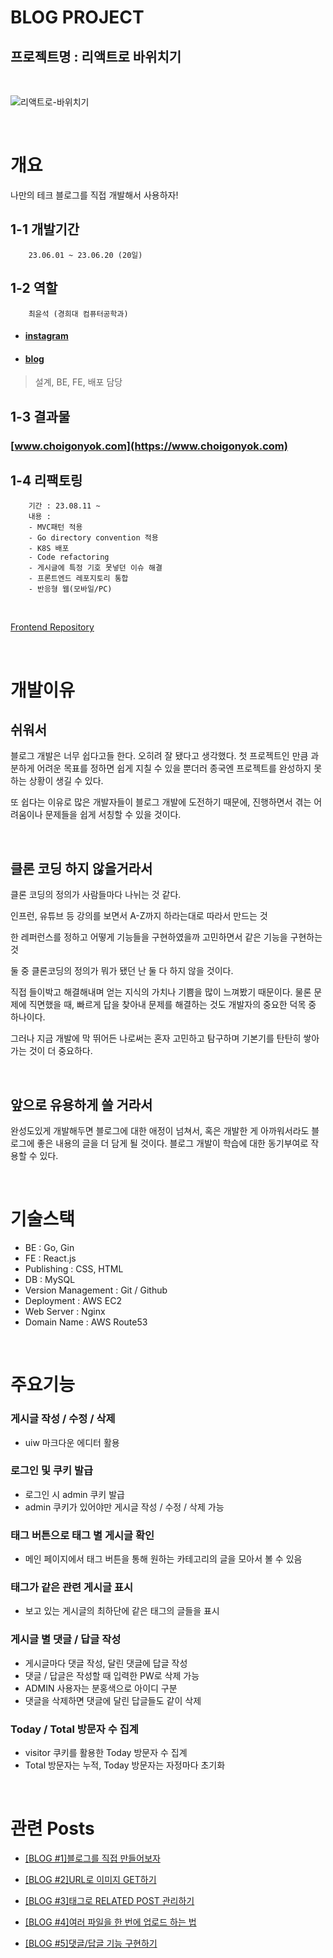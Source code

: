 # BLOG PROJECT

## **프로젝트명 : 리액트로 바위치기**

<br>

![리액트로-바위치기](https://github.com/choigonyok/blog-project-frontend/assets/129271363/fb779c88-d2eb-42db-92a0-7e9f9885622b)

<br>

# **개요**

나만의 테크 블로그를 직접 개발해서 사용하자!

## **1-1 개발기간**

        23.06.01 ~ 23.06.20 (20일)

## **1-2 역할**

        최윤석 (경희대 컴퓨터공학과)

* #### [instagram](https://www.instagram.com/choigonyok)

* #### [blog](https://www.choigonyok.com)

> 설계, BE, FE, 배포 담당

## **1-3 결과물**

### [www.choigonyok.com](https://www.choigonyok.com)

## **1-4 리팩토링**

        기간 : 23.08.11 ~ 
        내용 : 
        - MVC패턴 적용
        - Go directory convention 적용
        - K8S 배포
        - Code refactoring
        - 게시글에 특정 기호 못넣던 이슈 해결
        - 프론트엔드 레포지토리 통합 
        - 반응형 웹(모바일/PC)
<br>

[Frontend Repository](https://github.com/choigonyok/blog-project-frontend)

<br>

# **개발이유**

## **쉬워서**
   
블로그 개발은 너무 쉽다고들 한다. 오히려 잘 됐다고 생각했다. 첫 프로젝트인 만큼 과분하게 어려운 목표를 정하면 쉽게 지칠 수 있을 뿐더러 종국엔 프로젝트를 완성하지 못하는 상황이 생길 수 있다.

또 쉽다는 이유로 많은 개발자들이 블로그 개발에 도전하기 때문에, 진행하면서 겪는 어려움이나 문제들을 쉽게 서칭할 수 있을 것이다.

<br>

## **클론 코딩 하지 않을거라서**

클론 코딩의 정의가 사람들마다 나뉘는 것 같다.

인프런, 유튜브 등 강의를 보면서 A-Z까지 하라는대로 따라서 만드는 것

한 레퍼런스를 정하고 어떻게 기능들을 구현하였을까 고민하면서 같은 기능을 구현하는 것

둘 중 클론코딩의 정의가 뭐가 됐던 난 둘 다 하지 않을 것이다.

직접 들이박고 해결해내며 얻는 지식의 가치나 기쁨을 많이 느껴봤기 때문이다. 물론 문제에 직면했을 때, 빠르게 답을 찾아내 문제를 해결하는 것도 개발자의 중요한 덕목 중 하나이다.

그러나 지금 개발에 막 뛰어든 나로써는 혼자 고민하고 탐구하며 기본기를 탄탄히 쌓아가는 것이 더 중요하다.

<br>

## **앞으로 유용하게 쓸 거라서**

완성도있게 개발해두면 블로그에 대한 애정이 넘쳐서, 혹은 개발한 게 아까워서라도 블로그에 좋은 내용의 글을 더 담게 될 것이다. 블로그 개발이 학습에 대한 동기부여로 작용할 수 있다.

<br>

# **기술스택**

* BE : Go, Gin
* FE : React.js
* Publishing : CSS, HTML
* DB : MySQL
* Version Management : Git / Github
* Deployment : AWS EC2
* Web Server : Nginx
* Domain Name : AWS Route53
  
<br>

# **주요기능**

### 게시글 작성 / 수정 / 삭제
* uiw 마크다운 에디터 활용

### 로그인 및 쿠키 발급
* 로그인 시 admin 쿠키 발급
* admin 쿠키가 있어야만 게시글 작성 / 수정 / 삭제 가능

### 태그 버튼으로 태그 별 게시글 확인
* 메인 페이지에서 태그 버튼을 통해 원하는 카테고리의 글을 모아서 볼 수 있음

### 태그가 같은 관련 게시글 표시
* 보고 있는 게시글의 최하단에 같은 태그의 글들을 표시

### 게시글 별 댓글 / 답글 작성
* 게시글마다 댓글 작성, 달린 댓글에 답글 작성
* 댓글 / 답글은 작성할 때 입력한 PW로 삭제 가능
* ADMIN 사용자는 분홍색으로 아이디 구분
* 댓글을 삭제하면 댓글에 달린 답글들도 같이 삭제

### Today / Total 방문자 수 집계
* visitor 쿠키를 활용한 Today 방문자 수 집계
* Total 방문자는 누적, Today 방문자는 자정마다 초기화

<br>

# **관련 Posts**

* [[BLOG #1]블로그를 직접 만들어보자](https://choigonyok.com/post/1)

* [[BLOG #2]URL로 이미지 GET하기](https://choigonyok.com/post/8)

* [[BLOG #3]태그로 RELATED POST 관리하기](https://choigonyok.com/post/9)

* [[BLOG #4]여러 파일을 한 번에 업로드 하는 법](https://choigonyok.com/post/10)

* [[BLOG #5]댓글/답글 기능 구현하기](https://choigonyok.com/post/13)